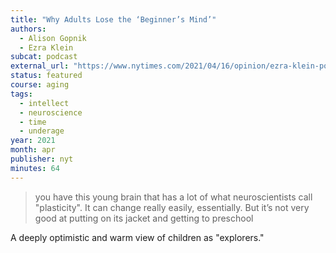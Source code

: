 ```yaml
---
title: "Why Adults Lose the ‘Beginner’s Mind’"
authors:
  - Alison Gopnik
  - Ezra Klein
subcat: podcast
external_url: "https://www.nytimes.com/2021/04/16/opinion/ezra-klein-podcast-alison-gopnik.html"
status: featured
course: aging
tags:
  - intellect
  - neuroscience
  - time
  - underage
year: 2021
month: apr
publisher: nyt
minutes: 64
---
```


> you have this young brain that has a lot of what neuroscientists call "plasticity". It can change really easily, essentially. But it’s not very good at putting on its jacket and getting to preschool

A deeply optimistic and warm view of children as "explorers."
